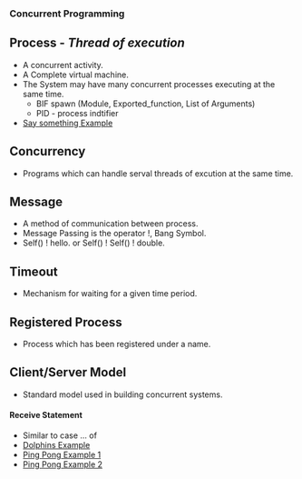 ### Concurrent Programming

## Process - _Thread of execution_ 
* A concurrent activity. 
* A Complete virtual machine. 
* The System may have many concurrent processes executing at the same time.
  * BIF spawn (Module, Exported_function, List of Arguments) 
  * PID - process indtifier
* [Say something Example](https://github.com/weihuang023/Erlang-Projects/edit/master/tut14.erl)

## Concurrency 
* Programs which can handle serval threads of excution at the same time.

## Message
* A method of communication between process.
* Message Passing is the operator !, Bang Symbol. 
* Self() ! hello. or Self() ! Self() ! double. 

## Timeout 
* Mechanism for waiting for a given time period.

## Registered Process 
* Process which has been registered under a name.

## Client/Server Model 
* Standard model used in building concurrent systems.

#### Receive Statement 
* Similar to case ... of
* [Dolphins Example](https://github.com/weihuang023/Erlang-Projects/blob/master/dolphins.erl)
* [Ping Pong Example 1]()
* [Ping Pong Example 2]()


